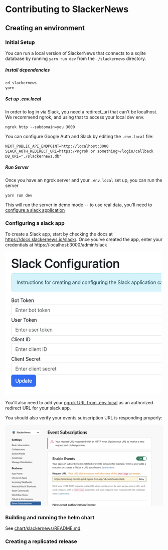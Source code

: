 # Contributing to SlackerNews

## Creating an environment

### Initial Setup

You can run a local version of SlackerNews that connects to a sqlite database by running `yarn run dev` from the `./slackernews` directory.

##### Install dependencies

```
cd slackernews
yarn
```

##### Set up .env.local

In order to log in via Slack, you need a redirect_uri that can't be localhost. We recommend ngrok, and using that to access your local dev env.

```
ngrok http --subdomain=you 3000
```

You can configure Google Auth and Slack by editing the `.env.local` file:

```
NEXT_PUBLIC_API_ENDPOINT=http://localhost:3000
SLACK_AUTH_REDIRECT_URI=https:/<ngrok or something>/login/callback
DB_URI="./slackernews.db"
```


##### Run Server

Once you have an ngrok server and your `.env.local` set up, you can run the server

```
yarn run dev
```

This will run the server in demo mode -- to use real data, you'll need to 
[configure a slack application](https://docs.slackernews.io/slack/)

### Configuring a slack app

To create a Slack app, start by checking the docs at https://docs.slackernews.io/slack/. 
Once you've created the app, enter your credentials at https://localhost:3000/admin/slack

![slack-config](docs/docs/public/images/slack-config.png)

You'll also need to add your [ngrok URL from .env.local](#set-up-envlocal) as an authorized redirect URL for your slack app.

You should also verify your events subscription URL is responding properly:

![event-subscriptions](docs/docs/public/images/event-subscriptions.png)

### Building and running the helm chart

See [chart/slackernews/README.md](./chart/slackernews/README.md)

### Creating a replicated release


